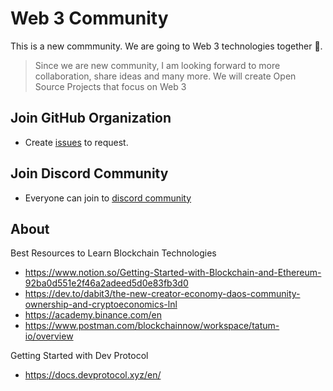 # Web 3 Community

This is a new commmunity. We are going to Web 3 technologies together :rocket:. 

> Since we are new community, I am looking forward to more collaboration, share ideas and many more. We will create Open Source Projects that focus on Web 3

## Join GitHub Organization

- Create [issues](https://github.com/web3community/support/issues/new/choose) to request.

## Join Discord Community
- Everyone can join to [discord community](https://discord.gg/3EN2UVE9mH)

## About

Best Resources to Learn Blockchain Technologies 
- https://www.notion.so/Getting-Started-with-Blockchain-and-Ethereum-92ba0d551e2f46a2adeed5d0e83fb3d0
- https://dev.to/dabit3/the-new-creator-economy-daos-community-ownership-and-cryptoeconomics-lnl
- https://academy.binance.com/en
- https://www.postman.com/blockchainnow/workspace/tatum-io/overview

Getting Started with Dev Protocol
- https://docs.devprotocol.xyz/en/

